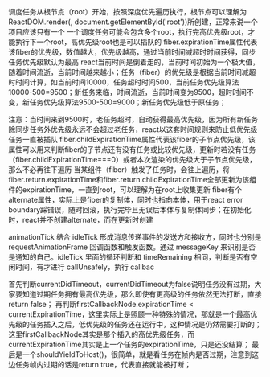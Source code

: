 调度任务从根节点（root）开始，按照深度优先遍历执行，根节点可以理解为ReactDOM.render(<App/>, document.getElementById('root'))所创建，正常来说一个项目应该只有一个
一个调度任务可能会包含多个root，执行完高优先级root，才能执行下一个root，高优先级root也是可以插队的
fiber.expirationTime属性代表该fiber的优先级，数值越大，优先级越高，通过当前时间减超时时间获得，同步任务优先级默认为最高
react当前时间是倒着走的，当前时间初始为一个极大值，随着时间流逝，当前时间越来越小；任务（fiber）的优先级是根据当前时间减超时时间计算，如当前时间10000，任务超时时间500，当前任务优先级算法10000-500=9500；新任务来临，时间流逝，当前时间变为9500，超时时间不变，新任务优先级算法9500-500=9000；新任务优先级低于原任务；

注意：当时间来到9500时，老任务超时，自动获得最高优先级，因为所有新任务除同步任务外优先级永远不会超过老任务，react以这套时间规则来防止低优先级任务一直被插队
fiber.childExpirationTime属性代表该fiber的子节点优先级，该属性可以用来判断fiber的子节点还有没有任务或比较优先级，更新时若没有任务（fiber.childExpirationTime===0）或者本次渲染的优先级大于子节点优先级，那么不必再往下遍历
当某组件（fiber）触发了任务时，会往上遍历，将fiber.return.expirationTime和fiber.return.childExpirationTime全部更新为该组件的expirationTime，一直到root，可以理解为在root上收集更新
fiber有个alternate属性，实际上是fiber的复制体，同时也指向本体，用于react error boundary踩错误，随时回滚，执行完毕且无误后本体与复制体同步；在初始化时，react并不创建alternate，而在更新时创建



animationTick 结合 idleTick 形成消息传递事件的发送方和接收方，同时也分别是 requestAnimationFrame 回调函数和触发函数。通过 messageKey 来识别是否是通知的自己。idleTick 里面的循环判断和 timeRemaining 相同，判断是否有空闲时间，有才进行 callUnsafely，执行 callbac



首先判断currentDidTimeout，currentDidTimeout为false说明任务没有过期，大家要知道过期任务拥有最高优先级，那么即使有更高级的任务依然无法打断，直接return false；
再判断firstCallbackNode.expirationTime < currentExpirationTime，这里实际上是照顾一种特殊的情况，那就是一个最高优先级的任务插入之后，低优先级的任务还在运行中，这种情况是仍然需要打断的；这里firstCallbackNode其实是那个插入的高优先级任务，而currentExpirationTime其实是上一个任务的expirationTime，只是还没结算；
最后是一个shouldYieldToHost()，很简单，就是看任务在帧内是否过期，注意到这边任务帧内过期的话是return true，代表直接就能被打断；
